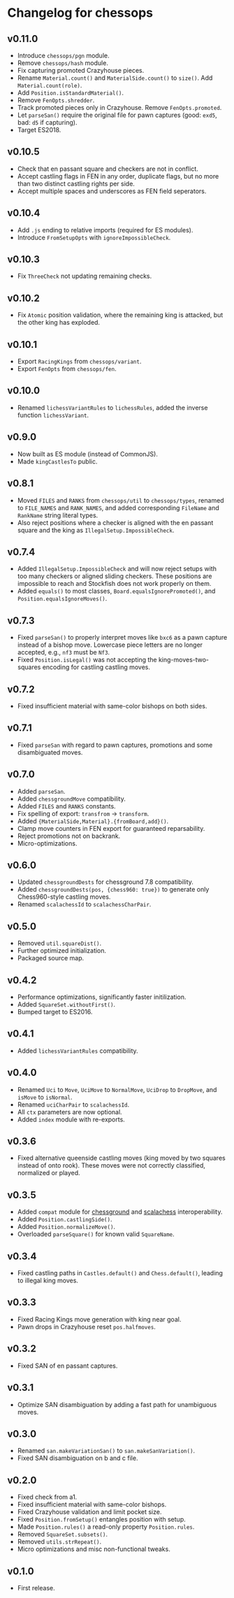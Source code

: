 # Changelog for chessops

## v0.11.0

- Introduce `chessops/pgn` module.
- Remove `chessops/hash` module.
- Fix capturing promoted Crazyhouse pieces.
- Rename `Material.count()` and `MaterialSide.count()` to `size()`.
  Add `Material.count(role)`.
- Add `Position.isStandardMaterial()`.
- Remove `FenOpts.shredder`.
- Track promoted pieces only in Crazyhouse. Remove `FenOpts.promoted`.
- Let `parseSan()` require the original file for pawn captures
  (good: `exd5`, bad: `d5` if capturing).
- Target ES2018.

## v0.10.5

- Check that en passant square and checkers are not in conflict.
- Accept castling flags in FEN in any order, duplicate flags, but no more
  than two distinct castling rights per side.
- Accept multiple spaces and underscores as FEN field seperators.

## v0.10.4

- Add `.js` ending to relative imports (required for ES modules).
- Introduce `FromSetupOpts` with `ignoreImpossibleCheck`.

## v0.10.3

- Fix `ThreeCheck` not updating remaining checks.

## v0.10.2

- Fix `Atomic` position validation, where the remaining king is attacked, but
  the other king has exploded.

## v0.10.1

- Export `RacingKings` from `chessops/variant`.
- Export `FenOpts` from `chessops/fen`.

## v0.10.0

- Renamed `lichessVariantRules` to `lichessRules`, added the inverse function
  `lichessVariant`.

## v0.9.0

- Now built as ES module (instead of CommonJS).
- Made `kingCastlesTo` public.

## v0.8.1

- Moved `FILES` and `RANKS` from `chessops/util` to `chessops/types`, renamed
  to `FILE_NAMES` and `RANK_NAMES`, and added corresponding `FileName` and
  `RankName` string literal types.
- Also reject positions where a checker is aligned with the en passant square
  and the king as `IllegalSetup.ImpossibleCheck`.

## v0.7.4

- Added `IllegalSetup.ImpossibleCheck` and will now reject setups with too many
  checkers or aligned sliding checkers. These positions are impossible to reach
  and Stockfish does not work properly on them.
- Added `equals()` to most classes, `Board.equalsIgnorePromoted()`, and
  `Position.equalsIgnoreMoves()`.

## v0.7.3

- Fixed `parseSan()` to properly interpret moves like `bxc6` as a pawn capture
  instead of a bishop move. Lowercase piece letters are no longer accepted,
  e.g., `nf3` must be `Nf3`.
- Fixed `Position.isLegal()` was not accepting the king-moves-two-squares
  encoding for castling castling moves.

## v0.7.2

- Fixed insufficient material with same-color bishops on both sides.

## v0.7.1

- Fixed `parseSan` with regard to pawn captures, promotions and some
  disambiguated moves.

## v0.7.0

- Added `parseSan`.
- Added `chessgroundMove` compatibility.
- Added `FILES` and `RANKS` constants.
- Fix spelling of export: `transfrom` -> `transform`.
- Added `{MaterialSide,Material}.{fromBoard,add}()`.
- Clamp move counters in FEN export for guaranteed reparsability.
- Reject promotions not on backrank.
- Micro-optimizations.

## v0.6.0

- Updated `chessgroundDests` for chessground 7.8 compatibility.
- Added `chessgroundDests(pos, {chess960: true})` to generate only
  Chess960-style castling moves.
- Renamed `scalachessId` to `scalachessCharPair`.

## v0.5.0

- Removed `util.squareDist()`.
- Further optimized initialization.
- Packaged source map.

## v0.4.2

- Performance optimizations, significantly faster initilization.
- Added `SquareSet.withoutFirst()`.
- Bumped target to ES2016.

## v0.4.1

- Added `lichessVariantRules` compatibility.

## v0.4.0

- Renamed `Uci` to `Move`, `UciMove` to `NormalMove`, `UciDrop` to `DropMove`,
  and `isMove` to `isNormal`.
- Renamed `uciCharPair` to `scalachessId`.
- All `ctx` parameters are now optional.
- Added `index` module with re-exports.

## v0.3.6

- Fixed alternative queenside castling moves (king moved by two squares instead
  of onto rook). These moves were not correctly classified, normalized or
  played.

## v0.3.5

- Added `compat` module for
  [chessground](https://github.com/ornicar/chessground) and
  [scalachess](https://github.com/ornicar/scalachess) interoperability.
- Added `Position.castlingSide()`.
- Added `Position.normalizeMove()`.
- Overloaded `parseSquare()` for known valid `SquareName`.

## v0.3.4

- Fixed castling paths in `Castles.default()` and `Chess.default()`, leading
  to illegal king moves.

## v0.3.3

- Fixed Racing Kings move generation with king near goal.
- Pawn drops in Crazyhouse reset `pos.halfmoves`.

## v0.3.2

- Fixed SAN of en passant captures.

## v0.3.1

- Optimize SAN disambiguation by adding a fast path for unambiguous moves.

## v0.3.0

- Renamed `san.makeVariationSan()` to `san.makeSanVariation()`.
- Fixed SAN disambiguation on b and c file.

## v0.2.0

- Fixed check from a1.
- Fixed insufficient material with same-color bishops.
- Fixed Crazyhouse validation and limit pocket size.
- Fixed `Position.fromSetup()` entangles position with setup.
- Made `Position.rules()` a read-only property `Position.rules`.
- Removed `SquareSet.subsets()`.
- Removed `utils.strRepeat()`.
- Micro optimizations and misc non-functional tweaks.

## v0.1.0

- First release.
